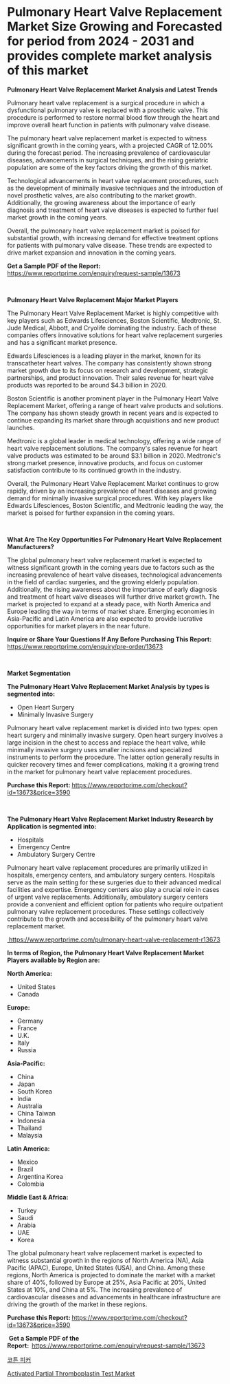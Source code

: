 <p><h1>Pulmonary Heart Valve Replacement Market Size Growing and Forecasted for period from 2024 - 2031 and provides complete market analysis of this market</h1></p><p><strong>Pulmonary Heart Valve Replacement Market Analysis and Latest Trends</strong></p>
<p><p>Pulmonary heart valve replacement is a surgical procedure in which a dysfunctional pulmonary valve is replaced with a prosthetic valve. This procedure is performed to restore normal blood flow through the heart and improve overall heart function in patients with pulmonary valve disease.</p><p>The pulmonary heart valve replacement market is expected to witness significant growth in the coming years, with a projected CAGR of 12.00% during the forecast period. The increasing prevalence of cardiovascular diseases, advancements in surgical techniques, and the rising geriatric population are some of the key factors driving the growth of this market.</p><p>Technological advancements in heart valve replacement procedures, such as the development of minimally invasive techniques and the introduction of novel prosthetic valves, are also contributing to the market growth. Additionally, the growing awareness about the importance of early diagnosis and treatment of heart valve diseases is expected to further fuel market growth in the coming years.</p><p>Overall, the pulmonary heart valve replacement market is poised for substantial growth, with increasing demand for effective treatment options for patients with pulmonary valve disease. These trends are expected to drive market expansion and innovation in the coming years.</p></p>
<p><strong>Get a Sample PDF of the Report:&nbsp;</strong> <a href="https://www.reportprime.com/enquiry/request-sample/13673">https://www.reportprime.com/enquiry/request-sample/13673</a></p>
<p>&nbsp;</p>
<p><strong>Pulmonary Heart Valve Replacement Major Market Players</strong></p>
<p><p>The Pulmonary Heart Valve Replacement Market is highly competitive with key players such as Edwards Lifesciences, Boston Scientific, Medtronic, St. Jude Medical, Abbott, and Cryolife dominating the industry. Each of these companies offers innovative solutions for heart valve replacement surgeries and has a significant market presence.</p><p>Edwards Lifesciences is a leading player in the market, known for its transcatheter heart valves. The company has consistently shown strong market growth due to its focus on research and development, strategic partnerships, and product innovation. Their sales revenue for heart valve products was reported to be around $4.3 billion in 2020.</p><p>Boston Scientific is another prominent player in the Pulmonary Heart Valve Replacement Market, offering a range of heart valve products and solutions. The company has shown steady growth in recent years and is expected to continue expanding its market share through acquisitions and new product launches.</p><p>Medtronic is a global leader in medical technology, offering a wide range of heart valve replacement solutions. The company's sales revenue for heart valve products was estimated to be around $3.1 billion in 2020. Medtronic's strong market presence, innovative products, and focus on customer satisfaction contribute to its continued growth in the industry.</p><p>Overall, the Pulmonary Heart Valve Replacement Market continues to grow rapidly, driven by an increasing prevalence of heart diseases and growing demand for minimally invasive surgical procedures. With key players like Edwards Lifesciences, Boston Scientific, and Medtronic leading the way, the market is poised for further expansion in the coming years.</p></p>
<p>&nbsp;</p>
<p><strong>What Are The Key Opportunities For Pulmonary Heart Valve Replacement Manufacturers?</strong></p>
<p><p>The global pulmonary heart valve replacement market is expected to witness significant growth in the coming years due to factors such as the increasing prevalence of heart valve diseases, technological advancements in the field of cardiac surgeries, and the growing elderly population. Additionally, the rising awareness about the importance of early diagnosis and treatment of heart valve diseases will further drive market growth. The market is projected to expand at a steady pace, with North America and Europe leading the way in terms of market share. Emerging economies in Asia-Pacific and Latin America are also expected to provide lucrative opportunities for market players in the near future.</p></p>
<p><strong>Inquire or Share Your Questions If Any Before Purchasing This Report:</strong> <a href="https://www.reportprime.com/enquiry/pre-order/13673">https://www.reportprime.com/enquiry/pre-order/13673</a></p>
<p>&nbsp;</p>
<p><strong>Market Segmentation</strong></p>
<p><strong>The Pulmonary Heart Valve Replacement Market Analysis by types is segmented into:</strong></p>
<p><ul><li>Open Heart Surgery</li><li>Minimally Invasive Surgery</li></ul></p>
<p><p>Pulmonary heart valve replacement market is divided into two types: open heart surgery and minimally invasive surgery. Open heart surgery involves a large incision in the chest to access and replace the heart valve, while minimally invasive surgery uses smaller incisions and specialized instruments to perform the procedure. The latter option generally results in quicker recovery times and fewer complications, making it a growing trend in the market for pulmonary heart valve replacement procedures.</p></p>
<p><strong>Purchase this Report:&nbsp;</strong><a href="https://www.reportprime.com/checkout?id=13673&price=3590">https://www.reportprime.com/checkout?id=13673&price=3590</a></p>
<p>&nbsp;</p>
<p><strong>The Pulmonary Heart Valve Replacement Market Industry Research by Application is segmented into:</strong></p>
<p><ul><li>Hospitals</li><li>Emergency Centre</li><li>Ambulatory Surgery Centre</li></ul></p>
<p><p>Pulmonary heart valve replacement procedures are primarily utilized in hospitals, emergency centers, and ambulatory surgery centers. Hospitals serve as the main setting for these surgeries due to their advanced medical facilities and expertise. Emergency centers also play a crucial role in cases of urgent valve replacements. Additionally, ambulatory surgery centers provide a convenient and efficient option for patients who require outpatient pulmonary valve replacement procedures. These settings collectively contribute to the growth and accessibility of the pulmonary heart valve replacement market.</p></p>
<p><a href="https://www.reportprime.com/pulmonary-heart-valve-replacement-r13673">&nbsp;https://www.reportprime.com/pulmonary-heart-valve-replacement-r13673</a></p>
<p><strong>In terms of Region, the Pulmonary Heart Valve Replacement Market Players available by Region are:</strong></p>
<p>
    <p> <strong> North America: </strong>
        <ul>
            <li>United States</li>
            <li>Canada</li>
        </ul>
        </p> 
    <p> <strong> Europe: </strong>
        <ul>
            <li>Germany</li>
            <li>France</li>
            <li>U.K.</li>
            <li>Italy</li>
            <li>Russia</li>
        </ul>
        </p> 
    <p> <strong> Asia-Pacific: </strong>
        <ul>
            <li>China</li>
            <li>Japan</li>
            <li>South Korea</li>
            <li>India</li>
            <li>Australia</li>
            <li>China Taiwan</li>
            <li>Indonesia</li>
            <li>Thailand</li>
            <li>Malaysia</li>
        </ul>
        </p> 
    <p> <strong> Latin America: </strong>
        <ul>
            <li>Mexico</li>
            <li>Brazil</li>
            <li>Argentina Korea</li>
            <li>Colombia</li>
        </ul>
        </p> 
    <p> <strong> Middle East & Africa: </strong>
        <ul>
            <li>Turkey</li>
            <li>Saudi</li>
            <li>Arabia</li>
            <li>UAE</li>
            <li>Korea</li>
        </ul>
    </p>
    </p>
<p><p>The global pulmonary heart valve replacement market is expected to witness substantial growth in the regions of North America (NA), Asia Pacific (APAC), Europe, United States (USA), and China. Among these regions, North America is projected to dominate the market with a market share of 40%, followed by Europe at 25%, Asia Pacific at 20%, United States at 10%, and China at 5%. The increasing prevalence of cardiovascular diseases and advancements in healthcare infrastructure are driving the growth of the market in these regions.</p></p>
<p><strong>Purchase this Report: </strong><a href="https://www.reportprime.com/checkout?id=13673&price=3590">https://www.reportprime.com/checkout?id=13673&price=3590</a></p>
<p>&nbsp;<strong>Get a Sample PDF of the Report:&nbsp;&nbsp;</strong><a href="https://www.reportprime.com/enquiry/request-sample/13673">https://www.reportprime.com/enquiry/request-sample/13673</a></p>
<p><strong></strong></p>
<p><p><a href="https://github.com/akzkkws047661437/Market-Research-Report-List-1/blob/main/127632122677.md">코튼 피커</a></p><p><a href="https://github.com/ChiragRp1/Market-Research-Report-List-4/blob/main/activated-partial-thromboplastin-test-market.md">Activated Partial Thromboplastin Test Market</a></p></p>
